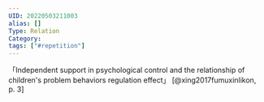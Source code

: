 ```yaml
---
UID: 20220503211003
alias: []
Type: Relation
Category: 
tags: ["#repetition"]
---
```


「Independent support in psychological control and the relationship of children's problem behaviors regulation effect」 [@xing2017fumuxinlikon, p. 3]